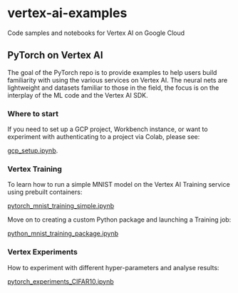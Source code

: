 # vertex-ai-examples
Code samples and notebooks for Vertex AI on Google Cloud

## PyTorch on Vertex AI

The goal of the PyTorch repo is to provide examples to help users build familiarity with using the various services on Vertex AI. The neural nets are lightweight and datasets familiar to those in the field, the focus is on the interplay of the ML code and the Vertex AI SDK. 

### Where to start

If you need to set up a GCP project, Workbench instance, or want to experiment with authenticating to a project via Colab, please see:

[gcp_setup.ipynb](https://github.com/rastringer/vertex-ai-examples/blob/main/pytorch_on_vertex/gcp_setup.ipynb).

### Vertex Training 

To learn how to run a simple MNIST model on the Vertex AI Training service using prebuilt containers:

[pytorch_mnist_training_simple.ipynb](https://github.com/rastringer/vertex-ai-examples/blob/main/pytorch_on_vertex/pytorch_mnist_training_simple.ipynb)

Move on to creating a custom Python package and launching a Training job:

[python_mnist_training_package.ipynb]()

### Vertex Experiments

How to experiment with different hyper-parameters and analyse results:

[pytorch_experiments_CIFAR10.ipynb](https://github.com/rastringer/vertex-ai-examples/blob/main/pytorch_on_vertex/pytorch_experiments_cifar10.ipynb)
